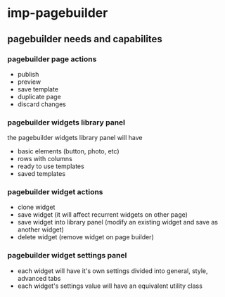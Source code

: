 # imp-pagebuilder

## pagebuilder needs and capabilites


### pagebuilder page actions
  - publish
  - preview
  - save template
  - duplicate page
  - discard changes
### pagebuilder widgets library panel
  the pagebuilder widgets library panel will have
  - basic elements (button, photo, etc)
  - rows with columns
  - ready to use templates
  - saved templates
### pagebuilder widget actions
  - clone widget
  - save widget (it will affect recurrent widgets on other page)
  - save widget into library panel (modify an existing widget and save as another widget)
  - delete widget (remove widget on page builder)
### pagebuilder widget settings panel  
  - each widget will have it's own settings divided into general, style, advanced tabs
  - each widget's settings value will have an equivalent utility class
  
